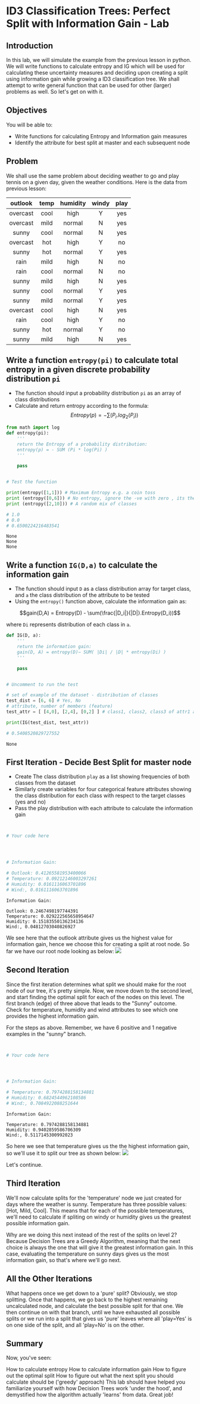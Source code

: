 
# ID3 Classification Trees: Perfect Split with Information Gain - Lab

## Introduction

In this lab, we will simulate the example from the previous lesson in python. We will write functions to calculate entropy and IG which will be used for calculating these uncertainty measures and deciding upon creating a split using information gain while growing a ID3 classification tree. We shall attempt to write general function that can be used for other (larger) problems as well. So let's get on with it.

## Objectives
You will be able to:
- Write functions for calculating Entropy and Information gain measures
- Identify the attribute for best split at master and each subsequent node


## Problem

We shall use the same problem about deciding weather to go and play tennis on a given day, given the weather conditions. Here is the data from previous lesson:

|  outlook | temp | humidity | windy | play |
|:--------:|:----:|:--------:|:-----:|:----:|
| overcast | cool |   high   |   Y   |  yes |
| overcast | mild |  normal  |   N   |  yes |
|   sunny  | cool |  normal  |   N   |  yes |
| overcast |  hot |   high   |   Y   |  no  |
|   sunny  |  hot |  normal  |   Y   |  yes |
|   rain   | mild |   high   |   N   |  no  |
|   rain   | cool |  normal  |   N   |  no  |
|   sunny  | mild |   high   |   N   |  yes |
|   sunny  | cool |  normal  |   Y   |  yes |
|   sunny  | mild |  normal  |   Y   |  yes |
| overcast | cool |   high   |   N   |  yes |
|   rain   | cool |   high   |   Y   |  no  |
|   sunny  |  hot |  normal  |   Y   |  no  |
|   sunny  | mild |   high   |   N   |  yes |

## Write a function `entropy(pi)` to calculate total entropy in a given discrete probability distribution `pi`

- The function should input a probability distribution `pi` as an array of class distributions
- Calculate and return entropy according to the formula: $$Entropy(p) = -\sum (P_i . log_2(P_i))$$


```python
from math import log
def entropy(pi):
    '''
    return the Entropy of a probability distribution:
    entropy(p) = - SUM (Pi * log(Pi) )
    '''

    pass


# Test the function 

print(entropy([1,1])) # Maximum Entropy e.g. a coin toss
print (entropy([0,6])) # No entropy, ignore the -ve with zero , its there due to log function
print (entropy([2,10])) # A random mix of classes

# 1.0
# 0.0
# 0.6500224216483541
```

    None
    None
    None
    

## Write a function `IG(D,a)` to calculate the information gain 

- The function should input `D` as a class distribution array for target class, and `a` the class distribution of the attribute to be tested
- Using the `entropy()` function above, calculate the information gain as:

$$gain(D,A) = Entropy(D) - \sum(\frac{|D_i|}{|D|}.Entropy(D_i))$$

where `Di` represents distribution of each class in `a`.



```python
def IG(D, a):
    '''
    return the information gain:
    gain(D, A) = entropy(D)− SUM( |Di| / |D| * entropy(Di) )
    '''

    pass


# Uncomment to run the test

# set of example of the dataset - distribution of classes
test_dist = [6, 6] # Yes, No
# attribute, number of members (feature)
test_attr = [ [4,0], [2,4], [0,2] ] # class1, class2, class3 of attr1 according to YES/NO classes in test_dist

print(IG(test_dist, test_attr))

# 0.5408520829727552
```

    None
    

## First Iteration - Decide Best Split for master node

- Create The class distribution `play` as a list showing frequencies of both classes from the dataset
- Similarly create variables for four categorical feature attributes showing the class distribution for each class with respect to the target classes (yes and no)
- Pass the play distribution with each attribute to calculate the information gain


```python


# Your code here




# Information Gain:

# Outlook: 0.41265581953400066
# Temperature: 0.09212146003297261
# Humidity: 0.0161116063701896
# Wind:, 0.0161116063701896
```

    Information Gain:
    
    Outlook: 0.2467498197744391
    Temperature: 0.029222565658954647
    Humidity: 0.15183550136234136
    Wind:, 0.04812703040826927
    

We see here that the outlook attribute gives us the highest value for information gain, hence we choose this for creating a split at root node. So far we have our root node looking as below:
![](images/tree-v1.png)

## Second Iteration

Since the first iteration determines what split we should make for the root node of our tree, it's pretty simple. Now, we move down to the second level, and start finding the optimal split for each of the nodes on this level. The first branch (edge) of three above that leads to the "Sunny" outcome. Check for temperature, humidity and wind attributes to see which one provides the highest information gain.

For the steps as above. Remember, we have 6 positive and 1 negative examples in the "sunny" branch.


```python


# Your code here 




# Information Gain:

# Temperature: 0.7974288158134881
# Humidity: 0.6824544962108586
# Wind:, 0.7084922088251644
```

    Information Gain:
    
    Temperature: 0.7974288158134881
    Humidity: 0.9402859586706309
    Wind:, 0.5117145300992023
    

So here we see that temperature gives us the the highest information gain, so we'll use it to split our tree as shown below:
![](images/humid.png)

Let's continue. 

## Third Iteration

We'll now calculate splits for the 'temperature' node we just created for days where the weather is sunny. Temperature has three possible values: [Hot, Mild, Cool]. This means that for each of the possible temperatures, we'll need to calculate if spliting on windy or humidity gives us the greatest possible information gain.

Why are we doing this next instead of the rest of the splits on level 2? Because Decision Trees are a Greedy Algorithm, meaning that the next choice is always the one that will give it the greatest information gain. In this case, evaluating the temperature on sunny days gives us the most information gain, so that's where we'll go next.

## All the Other Iterations

What happens once we get down to a 'pure' split? Obviously, we stop splitting. Once that happens, we go back to the highest remaining uncalculated node, and calculate the best possible split for that one. We then continue on with that branch, until we have exhausted all possible splits or we run into a split that gives us 'pure' leaves where all 'play=Yes' is on one side of the split, and all 'play=No' is on the other.

## Summary 

Now, you've seen:

How to calculate entropy
How to calculate information gain
How to figure out the optimal split
How to figure out what the next split you should calculate should be ('greedy' approach)
This lab should have helped you familiarize yourself with how Decision Trees work 'under the hood', and demystified how the algorithm actually 'learns' from data. Great job!
